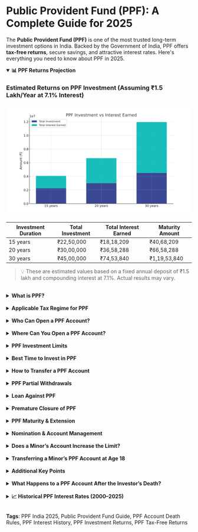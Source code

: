 # Public Provident Fund (PPF): A Complete Guide for 2025
The **Public Provident Fund (PPF)** is one of the most trusted long-term investment options in India. Backed by the Government of India, PPF offers <strong>tax-free returns</strong>, secure savings, and attractive interest rates. Here's everything you need to know about PPF in 2025.
<br>

<details open>
<summary><strong>📊 PPF Returns Projection </strong></summary>

### Estimated Returns on PPF Investment (Assuming ₹1.5 Lakh/Year at 7.1% Interest)
![Alt text](ppf_investment_chart.svg)


| Investment Duration | Total Investment | Total Interest Earned | Maturity Amount |
|---------------------|------------------|------------------------|------------------|
| 15 years            | ₹22,50,000       | ₹18,18,209             | ₹40,68,209       |
| 20 years            | ₹30,00,000       | ₹36,58,288             | ₹66,58,288       |
| 30 years            | ₹45,00,000       | ₹74,53,840             | ₹1,19,53,840     |

> 💡 These are estimated values based on a fixed annual deposit of ₹1.5 lakh and compounding interest at 7.1%. Actual results may vary.
</details>
<br>
<details>
<summary><strong>What is PPF?</strong></summary>

The **Public Provident Fund (PPF)** is a government-backed savings scheme designed to encourage long-term investment. It offers:

- **Tax-free returns**  
- **15-year lock-in period**  
- **Interest rate**: ~7.1% per annum (subject to change quarterly)  
- **Tax benefits**: Contributions qualify for **Section 80C** deductions under the Income Tax Act  

</details>

<br>

<details>
<summary><strong>Applicable Tax Regime for PPF</strong></summary>

PPF falls under the <strong>Exempt-Exempt-Exempt (EEE)</strong> tax category:

- <strong>Investment</strong>: Tax deduction up to ₹1.5 lakh under **Section 80C**  
- <strong>Interest earned</strong>: Exempt from tax  
- <strong>Maturity amount</strong>: Completely tax-free  

> <strong>Note:</strong> PPF tax benefits are available **only under the Old Tax Regime**. Under the **New Tax Regime**, <strong>Section 80C deductions are not allowed</strong>.

</details>

<br>

<details>
<summary><strong>Who Can Open a PPF Account?</strong></summary>

- Any **resident Indian individual**, including **minors (through a guardian)**  
- Only <strong>one PPF account per person</strong> is allowed  
- <strong>Joint accounts and HUFs</strong> are not permitted  
- **NRIs** cannot open new accounts but may continue existing ones till maturity  
</details>

<br>

<details>
<summary><strong> Where Can You Open a PPF Account?</strong></summary>

You can open a PPF account at:

- Post Offices  
- Public Sector Banks  
- Authorized Private Banks  
</details>

<br>

<details>

<summary><strong>PPF Investment Limits</strong></summary>

- **Minimum deposit**: ₹500/year  
- **Maximum deposit**: ₹1.5 lakh/year  
- Deposits must be in multiples of ₹50
- No limit on the number of deposits per year **as long as the total does not surpass this limit of 1.5 Lacs**
</details>

<br>

<details><summary><strong>Best Time to Invest in PPF</strong></summary>

To <strong>maximize interest</strong>:

- **Monthly investors**: Deposit <strong>before the 5th</strong> of each month  
- **Lump sum investors**: Deposit ₹1.5 lakh between **April 1 and April 5**  
</details>

<br>

<details>
<summary><strong>How to Transfer a PPF Account</strong></summary>

1. Visit current bank/post office and submit a transfer request  
2. Provide **KYC documents** and **PPF passbook**  
3. Documents will be sent to the new branch  
4. Open a new account using the transferred documents  

> ⚠️ <strong>Original opening date and maturity period remain unchanged</strong>

</details>

<br>

<details>

<summary><strong>PPF Partial Withdrawals</strong></summary>

- Allowed after **7 financial years**  
- Max withdrawal: **50% of lower of:**  
  - 4th year-end balance, or  
  - Previous year-end balance  
- Only **1 withdrawal/year** allowed  
</details>

<br>

<details>

<summary><strong> Loan Against PPF</strong></summary>

- Available between **3rd and 6th year**  
- Max loan: **25%** of balance at end of **2nd year prior**  
- Interest: <strong>PPF rate + 1%</strong>  
- **Must repay within 36 months**  
- No second loan until first is repaid  
</details>

<br>

<details>

<summary><strong>Premature Closure of PPF</strong></summary>

Allowed **after 5 years** only for:

- Serious illness  
- Higher education  
- Change in residential status (e.g., NRI status)  

 <strong>Penalty:</strong> 1% reduction in interest rate  
</details>

<br>

<details>

<summary><strong>PPF Maturity & Extension</strong></summary>

After **15 years**, choose to:

- <strong>Withdraw full amount (tax-free)</strong> via **Form C**  
- Extend in 5-year blocks:
  - **With contributions**: Submit **Form H** within 1 year of maturity  
  - **Without contributions**: Interest continues to accrue  
- **Only 1 withdrawal/year** during extension  
</details>

<br>

<details>

<summary><strong>Nomination & Account Management</strong></summary>

- Nominate via **Form E**  
- Many banks support **online nomination and updates**  
- **Keep passbook or digital statement updated**  

</details>

<br>

<details>
<summary><strong>Does a Minor’s Account Increase the Limit? </strong></summary>

**No.** The combined limit for parent and minor’s accounts is still ₹1.5 lakh/year under Section 80C.

</details>

<br>

<details>
<summary><strong>Transferring a Minor’s PPF Account at Age 18</strong></summary>

1. Wait till child turns 18  
2. Guardian and child visit the branch  
3. Submit a transfer of ownership request  
4. Provide **KYC documents of the child**  
5. Account transferred; child assumes ownership  

<strong>Guardian’s role ends</strong> future contributions should be from child’s own funds or gifts  
</details>

<br>

<details>
<summary><strong>Additional Key Points</strong></summary>

- **Historical PPF rates** available for tracking trends  
- Documents to open account:
  - PAN, Aadhaar, Photo, Address Proof, Initial Deposit  
- **Inactive accounts**: Less than ₹500/year →  
  ₹50 penalty/year + deposit to reactivate 
  Interest continues to accrue even if inactive
- **Auto-debit** is available with many banks  
- <strong>Excess over ₹1.5 lakh</strong>: No interest or tax benefit; can be withdrawn without penalty  
</details>

<br>

<details>
<summary><strong>What Happens to a PPF Account After the Investor’s Death?</strong></summary>

If the PPF account holder passes away:

- If a **nominee exists**: Submit the death certificate, identity proof, nomination form, and account passbook.
- If **no nominee** is declared: The legal heir must submit a **legal heir certificate** and **KYC documents**.

> ✅ The PPF amount is <strong>completely tax-free</strong> and the account is closed after the holder's death. No interest accrues post-death and no further deposits are allowed.
</details>

<br>

<details>
<summary><strong>📈 Historical PPF Interest Rates (2000–2025)</strong></summary>

### Year-wise PPF Interest Rate Chart

| Financial Year | Interest Rate (%)        |
|----------------|---------------------------|
| 2025–26        | 7.1 (as of Q1)            |
| 2024–25        | 7.1                       |
| 2023–24        | 7.1                       |
| 2022–23        | 7.1                       |
| 2021–22        | 7.1                       |
| 2020–21        | 7.1                       |
| 2019–20        | 7.9 to 7.1                |
| 2018–19        | 8.0                       |
| 2017–18        | 7.6 to 7.9                |
| 2016–17        | 8.1 to 8.0                |
| 2015–16        | 8.7                       |
| 2014–15        | 8.7                       |
| 2013–14        | 8.7                       |
| 2012–13        | 8.8                       |
| 2011–12        | 8.6                       |
| 2010–11        | 8.0                       |
| 2009–10        | 8.0                       |
| 2008–09        | 8.0                       |
| 2007–08        | 8.0                       |
| 2006–07        | 8.0                       |
| 2005–06        | 8.0                       |
| 2004–05        | 8.0                       |
| 2003–04        | 8.0                       |
| 2002–03        | 9.0                       |
| 2001–02        | 9.5                       |
| 2000–01        | 11.0                      |

> 📌 From FY 2016–17 onward, PPF interest is announced quarterly. Earlier years followed an annual rate system.

</details>

<br>


**Tags**: PPF India 2025, Public Provident Fund Guide, PPF Account Death Rules, PPF Interest History, PPF Investment Returns, PPF Tax-Free Returns
